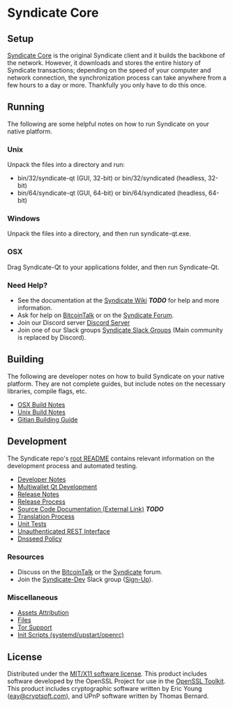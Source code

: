 Syndicate Core
=====================

Setup
---------------------
[Syndicate Core](http://synx.online/wallet) is the original Syndicate client and it builds the backbone of the network. However, it downloads and stores the entire history of Syndicate transactions; depending on the speed of your computer and network connection, the synchronization process can take anywhere from a few hours to a day or more. Thankfully you only have to do this once.

Running
---------------------
The following are some helpful notes on how to run Syndicate on your native platform.

### Unix

Unpack the files into a directory and run:

- bin/32/syndicate-qt (GUI, 32-bit) or bin/32/syndicated (headless, 32-bit)
- bin/64/syndicate-qt (GUI, 64-bit) or bin/64/syndicated (headless, 64-bit)

### Windows

Unpack the files into a directory, and then run syndicate-qt.exe.

### OSX

Drag Syndicate-Qt to your applications folder, and then run Syndicate-Qt.

### Need Help?

* See the documentation at the [Syndicate Wiki](https://en.bitcoin.it/wiki/Main_Page) ***TODO***
for help and more information.
* Ask for help on [BitcoinTalk](https://bitcointalk.org/index.php?topic=1262920.0) or on the [Syndicate Forum](http://forum.synx.online/).
* Join our Discord server [Discord Server](https://discord.synx.online)
* Join one of our Slack groups [Syndicate Slack Groups](https://synx.online/slack-logins/) (Main community is replaced by Discord).

Building
---------------------
The following are developer notes on how to build Syndicate on your native platform. They are not complete guides, but include notes on the necessary libraries, compile flags, etc.

- [OSX Build Notes](build-osx.md)
- [Unix Build Notes](build-unix.md)
- [Gitian Building Guide](gitian-building.md)

Development
---------------------
The Syndicate repo's [root README](https://github.com/SyndicateLtd/SyndicateQt/blob/master/README.md) contains relevant information on the development process and automated testing.

- [Developer Notes](developer-notes.md)
- [Multiwallet Qt Development](multiwallet-qt.md)
- [Release Notes](release-notes.md)
- [Release Process](release-process.md)
- [Source Code Documentation (External Link)](https://dev.visucore.com/bitcoin/doxygen/) ***TODO***
- [Translation Process](translation_process.md)
- [Unit Tests](unit-tests.md)
- [Unauthenticated REST Interface](REST-interface.md)
- [Dnsseed Policy](dnsseed-policy.md)

### Resources

* Discuss on the [BitcoinTalk](https://bitcointalk.org/index.php?topic=1262920.0) or the [Syndicate](http://forum.synx.online/) forum.
* Join the [Syndicate-Dev](https://syndicate-dev.slack.com/) Slack group ([Sign-Up](https://syndicate-dev.herokuapp.com/)).

### Miscellaneous
- [Assets Attribution](assets-attribution.md)
- [Files](files.md)
- [Tor Support](tor.md)
- [Init Scripts (systemd/upstart/openrc)](init.md)

License
---------------------
Distributed under the [MIT/X11 software license](http://www.opensource.org/licenses/mit-license.php).
This product includes software developed by the OpenSSL Project for use in the [OpenSSL Toolkit](https://www.openssl.org/). This product includes
cryptographic software written by Eric Young ([eay@cryptsoft.com](mailto:eay@cryptsoft.com)), and UPnP software written by Thomas Bernard.
